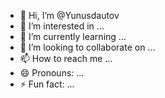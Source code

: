 - 👋 Hi, I’m @Yunusdautov
- 👀 I’m interested in ...
- 🌱 I’m currently learning ...
- 💞️ I’m looking to collaborate on ...
- 📫 How to reach me ...
- 😄 Pronouns: ...
- ⚡ Fun fact: ...

<!---
Yunusdautov/Yunusdautov is a ✨ special ✨ repository because its `README.md` (this file) appears on your GitHub profile.
You can click the Preview link to take a look at your changes.
--->
